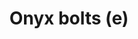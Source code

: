 ---
layout: item
title: Onyx bolts (e)
item-id: 9245
datatable: true
id: 9245
name: "Onyx bolts (e)"
members: true
lowalch: 6000
highalch: 9000
examine: "Enchanted Onyx tipped Runite Crossbow Bolts."
monsters:
  - id: 319
    name: "Corporeal Beast"
    members: true
    combat_level: 785
    wiki_url: "https://oldschool.runescape.wiki/w/Corporeal_Beast"
    drops:
      - quantity: "175"
        rarity: 0.0390625
        drop_requirements: null
  - id: 8615
    name: "Alchemical Hydra"
    members: true
    combat_level: 426
    wiki_url: "https://oldschool.runescape.wiki/w/Alchemical_Hydra#Five_heads"
    drops:
      - quantity: "35-50"
        rarity: 0.009900990099009901
        drop_requirements: null
---
